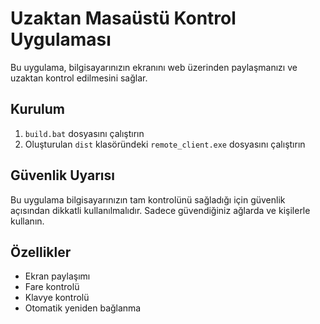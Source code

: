 # Uzaktan Masaüstü Kontrol Uygulaması

Bu uygulama, bilgisayarınızın ekranını web üzerinden paylaşmanızı ve uzaktan kontrol edilmesini sağlar.

## Kurulum

1. `build.bat` dosyasını çalıştırın
2. Oluşturulan `dist` klasöründeki `remote_client.exe` dosyasını çalıştırın

## Güvenlik Uyarısı

Bu uygulama bilgisayarınızın tam kontrolünü sağladığı için güvenlik açısından dikkatli kullanılmalıdır. Sadece güvendiğiniz ağlarda ve kişilerle kullanın.

## Özellikler

- Ekran paylaşımı
- Fare kontrolü
- Klavye kontrolü
- Otomatik yeniden bağlanma
